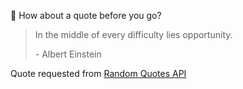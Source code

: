 📣 How about a quote before you go?

> In the middle of every difficulty lies opportunity.
>
> <p>- Albert Einstein</p>

Quote requested from [Random Quotes API](https://github.com/lukePeavey/quotable)
